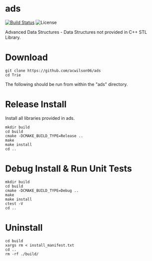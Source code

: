 # ads
[![Build Status](https://travis-ci.com/acwilson96/ads.svg?branch=master)](https://travis-ci.com/acwilson96/ads)
![License](https://img.shields.io/badge/License-MIT-brightgreen.svg)


Advanced Data Structures - Data Structures not provided in C++ STL Library.

# Download
```
git clone https://github.com/acwilson96/ads
cd Trie
```
The following should be run from within the "ads" directory.
# Release Install
Install all libraries provided in ads.
```
mkdir build
cd build
cmake -DCMAKE_BUILD_TYPE=Release ..
make
make install
cd ..
```
# Debug Install & Run Unit Tests
```
mkdir build
cd build
cmake -DCMAKE_BUILD_TYPE=Debug ..
make
make install
ctest -V
cd ..
```
# Uninstall
```
cd build
xargs rm < install_manifest.txt
cd ..
rm -rf ./build/
```
